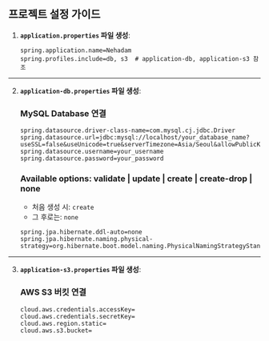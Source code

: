 ## 프로젝트 설정 가이드

1. **`application.properties` 파일 생성**:
    ```properties
    spring.application.name=Nehadam
    spring.profiles.include=db, s3  # application-db, application-s3 참조
    ```

---

2. **`application-db.properties` 파일 생성**:

    ### MySQL Database 연결
    ```properties
    spring.datasource.driver-class-name=com.mysql.cj.jdbc.Driver
    spring.datasource.url=jdbc:mysql://localhost/your_database_name?useSSL=false&useUnicode=true&serverTimezone=Asia/Seoul&allowPublicKeyRetrieval=true
    spring.datasource.username=your_username
    spring.datasource.password=your_password
    ```

    ### Available options: validate | update | create | create-drop | none
    - 처음 생성 시: `create`
    - 그 후로는: `none`

    ```properties
    spring.jpa.hibernate.ddl-auto=none
    spring.jpa.hibernate.naming.physical-strategy=org.hibernate.boot.model.naming.PhysicalNamingStrategyStandardImpl
    ```

---

3. **`application-s3.properties` 파일 생성**:

    ### AWS S3 버킷 연결
    ```properties
    cloud.aws.credentials.accessKey=
    cloud.aws.credentials.secretKey=
    cloud.aws.region.static=
    cloud.aws.s3.bucket=
    ```
